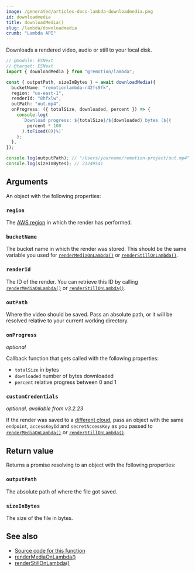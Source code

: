 ```yaml
---
image: /generated/articles-docs-lambda-downloadmedia.png
id: downloadmedia
title: downloadMedia()
slug: /lambda/downloadmedia
crumb: "Lambda API"
---
```


Downloads a rendered video, audio or still to your local disk.

```ts twoslash
// @module: ESNext
// @target: ESNext
import { downloadMedia } from "@remotion/lambda";

const { outputPath, sizeInBytes } = await downloadMedia({
  bucketName: "remotionlambda-r42fs9fk",
  region: "us-east-1",
  renderId: "8hfxlw",
  outPath: "out.mp4",
  onProgress: ({ totalSize, downloaded, percent }) => {
    console.log(
      `Download progress: ${totalSize}/${downloaded} bytes (${(
        percent * 100
      ).toFixed(0)}%)`
    );
  },
});

console.log(outputPath); // "/Users/yourname/remotion-project/out.mp4"
console.log(sizeInBytes); // 21249541
```

## Arguments

An object with the following properties:

### `region`

The [AWS region](/docs/lambda/region-selection) in which the render has performed.

### `bucketName`

The bucket name in which the render was stored. This should be the same variable you used for [`renderMediaOnLambda()`](/docs/lambda/rendermediaonlambda) or [`renderStillOnLambda()`](/docs/lambda/renderstillonlambda).

### `renderId`

The ID of the render. You can retrieve this ID by calling [`renderMediaOnLambda()`](/docs/lambda/rendermediaonlambda) or [`renderStillOnLambda()`](/docs/lambda/renderstillonlambda).

### `outPath`

Where the video should be saved. Pass an absolute path, or it will be resolved relative to your current working directory.

### `onProgress`

_optional_

Callback function that gets called with the following properties:

- `totalSize` in bytes
- `downloaded` number of bytes downloaded
- `percent` relative progress between 0 and 1

### `customCredentials`

_optional, available from v3.2.23_

If the render was saved to a [different cloud](/docs/lambda/custom-destination#saving-to-another-cloud), pass an object with the same `endpoint`, `accessKeyId` and `secretAccessKey` as you passed to [`renderMediaOnLambda()`](/docs/lambda/rendermediaonlambda#outname) or [`renderStillOnLambda()`](/docs/lambda/renderstillonlambda#outname).

## Return value

Returns a promise resolving to an object with the following properties:

### `outputPath`

The absolute path of where the file got saved.

### `sizeInBytes`

The size of the file in bytes.

## See also

- [Source code for this function](https://github.com/remotion-dev/remotion/blob/main/packages/lambda/src/api/download-media.ts)
- [renderMediaOnLambda()](/docs/lambda/rendermediaonlambda)
- [renderStillOnLambda()](/docs/lambda/renderstillonlambda)
